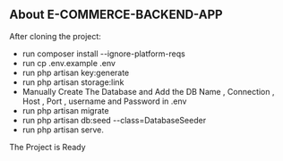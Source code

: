 ## About E-COMMERCE-BACKEND-APP


After cloning the project:

- run composer install --ignore-platform-reqs
- run cp .env.example .env
- run php artisan key:generate
- run php artisan storage:link
- Manually Create The Database and Add the DB Name , Connection , Host , Port , username and Password in .env
- run php artisan migrate
- run php artisan db:seed --class=DatabaseSeeder
- run php artisan serve.

The Project is Ready
